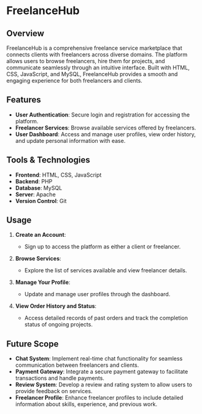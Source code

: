 # FreelanceHub

## Overview

FreelanceHub is a comprehensive freelance service marketplace that connects clients with freelancers across diverse domains. The platform allows users to browse freelancers, hire them for projects, and communicate seamlessly through an intuitive interface. Built with HTML, CSS, JavaScript, and MySQL, FreelanceHub provides a smooth and engaging experience for both freelancers and clients.
## Features

- **User Authentication**: Secure login and registration for accessing the platform.
- **Freelancer Services**: Browse available services offered by freelancers.
- **User Dashboard**: Access and manage user profiles, view order history, and update personal information with ease.

## Tools & Technologies

- **Frontend**: HTML, CSS, JavaScript
- **Backend**: PHP
- **Database**: MySQL
- **Server**: Apache
- **Version Control**: Git

## Usage

1. **Create an Account**:
   - Sign up to access the platform as either a client or freelancer.

2. **Browse Services**:
   - Explore the list of services available and view freelancer details.

3. **Manage Your Profile**:
   - Update and manage user profiles through the dashboard.

4. **View Order History and Status**:
   - Access detailed records of past orders and track the completion status of ongoing projects.

## Future Scope

- **Chat System**: Implement real-time chat functionality for seamless communication between freelancers and clients.
- **Payment Gateway**: Integrate a secure payment gateway to facilitate transactions and handle payments.
- **Review System**: Develop a review and rating system to allow users to provide feedback on services.
- **Freelancer Profile**: Enhance freelancer profiles to include detailed information about skills, experience, and previous work.
